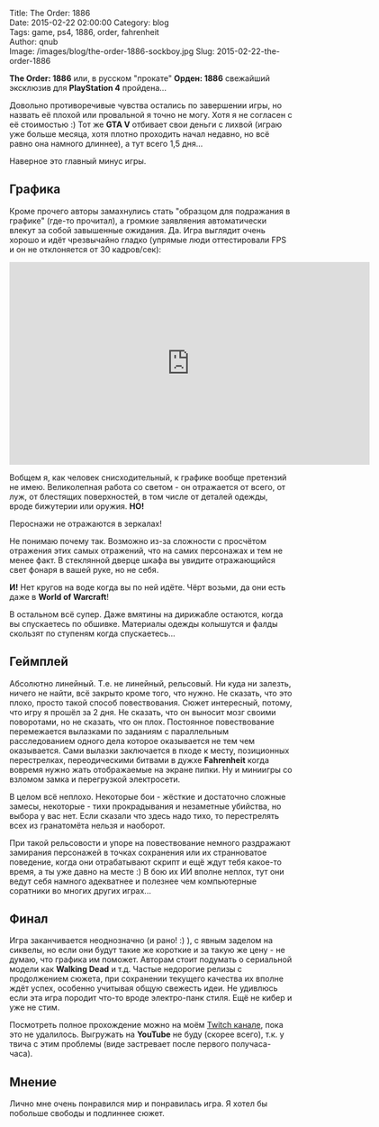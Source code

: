 Title: The Order: 1886  
Date: 2015-02-22 02:00:00
Category: blog  
Tags: game, ps4, 1886, order, fahrenheit  
Author: qnub  
Image: /images/blog/the-order-1886-sockboy.jpg
Slug: 2015-02-22-the-order-1886

**The Order: 1886** или, в русском "прокате" **Орден: 1886** свежайший эксклюзив для **PlayStation 4** пройдена...

Довольно противоречивые чувства остались по завершении игры, но назвать её плохой или провальной я точно не могу. Хотя я не согласен с её стоимостью :) Тот же **GTA V** отбивает свои деньги с лихвой (играю уже больше месяца, хотя плотно проходить начал недавно, но всё равно она намного длиннее), а тут всего 1,5 дня...

Наверное это главный минус игры.

## Графика

Кроме прочего авторы замахнулись стать "образцом для подражания в графике" (где-то прочитал), а громкие заявляения автоматически влекут за собой завышенные ожидания. Да. Игра выглядит очень хорошо и идёт чрезвычайно гладко (упрямые люди оттестировали FPS и он не отклоняется от 30 кадров/сек):

<iframe width="640" height="360" src="https://www.youtube.com/embed/B4ocPKdyD7Y" frameborder="0" allowfullscreen></iframe>

Вобщем я, как человек снисходительный, к графике вообще претензий не имею. Великолепная работа со светом - он отражается от всего, от луж, от блестящих поверхностей, в том числе от деталей одежды, вроде бижутерии или оружия. **НО!**

Пероснажи не отражаются в зеркалах!

Не понимаю почему так. Возможно из-за сложности с просчётом отражения этих самых отражений, что на самих персонажах и тем не менее факт. В стеклянной дверце шкафа вы увидите отражающийся свет фонаря в вашей руке, но не себя.

**И!** Нет кругов на воде когда вы по ней идёте. Чёрт возьми, да они есть даже в **World of Warcraft**!

В остальном всё супер. Даже вмятины на дирижабле остаются, когда вы спускаетесь по обшивке. Материалы одежды колышутся и фалды скользят по ступеням когда спускаетесь...

## Геймплей

Абсолютно линейный. Т.е. не линейный, рельсовый. Ни куда ни залезть, ничего не найти, всё закрыто кроме того, что нужно. Не сказать, что это плохо, просто такой способ повествования. Сюжет интересный, потому, что игру я прошёл за 2 дня. Не сказать, что он выносит мозг своими поворотами, но не сказать, что он плох. Постоянное повествование перемежается вылазками по заданиям с параллельным расследованием одного дела которое оказывается не тем чем оказывается. Сами вылазки заключается в пходе к месту, позиционных перестрелках, переодическими битвами в дужхе **Fahrenheit** когда вовремя нужно жать отображаемые на экране пипки. Ну и миниигры со взломом замка и перегрузкой электросети.

В целом всё неплохо. Некоторые бои - жёсткие и достаточно сложные замесы, некоторые - тихи прокрадывания и незаметные убийства, но выбора у вас нет. Если сказали что здесь надо тихо, то перестрелять всех из гранатомёта нельзя и наоборот.

При такой рельсовости и упоре на повествование немного раздражают замирания персонажей в точках сохранения или их странноватое поведение, когда они отрабатывают скрипт и ещё ждут тебя какое-то время, а ты уже давно на месте :) В бою их ИИ вполне неплох, тут они ведут себя намного адекватнее и полезнее чем компьютерные соратники во многих других играх...

## Финал

Игра заканчивается неоднозначно (и рано! :) ), с явным заделом на сиквелы, но если они будут такие же короткие и за такую же цену - не думаю, что графика им поможет. Авторам стоит подумать о сериальной модели как **Walking Dead** и т.д. Частые недорогие релизы с продолжением сюжета, при сохранении текущего качества их вполне ждёт успех, особенно учитывая общую свежесть идеи. Не удивлюсь если эта игра породит что-то вроде электро-панк стиля. Ещё не кибер и уже не стим.

Посмотреть полное прохождение можно на моём [Twitch канале](http://www.twitch.tv/qnub_ru/profile/past_broadcasts), пока это не удалилось. Выгружать на **YouTube** не буду (скорее всего), т.к. у твича с этим проблемы (виде застревает после первого получаса-часа).

## Мнение

Лично мне очень понравился мир и понравилась игра. Я хотел бы побольше свободы и подлиннее сюжет.
